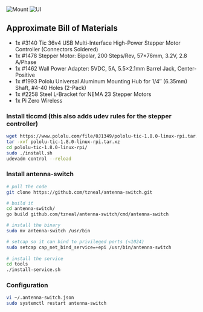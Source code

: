 

![Mount](https://raw.githubusercontent.com/tzneal/antenna-switch/images/mount.jpg)
![UI](https://raw.githubusercontent.com/tzneal/antenna-switch/images/mount.jpg)

## Approximate Bill of Materials
- 1x #3140 Tic 36v4 USB Multi-Interface High-Power Stepper Motor Controller (Connectors Soldered)
- 1x #1478 Stepper Motor: Bipolar, 200 Steps/Rev, 57×76mm, 3.2V, 2.8 A/Phase
- 1x #1462 Wall Power Adapter: 5VDC, 5A, 5.5×2.1mm Barrel Jack, Center-Positive 
- 1x #1993 Pololu Universal Aluminum Mounting Hub for 1/4″ (6.35mm) Shaft, #4-40 Holes (2-Pack)
- 1x #2258 Steel L-Bracket for NEMA 23 Stepper Motors 
- 1x Pi Zero Wireless

### Install ticcmd (this also adds udev rules for the stepper controller)

```bash
wget https://www.pololu.com/file/0J1349/pololu-tic-1.8.0-linux-rpi.tar.xz
tar -xvf pololu-tic-1.8.0-linux-rpi.tar.xz
cd pololu-tic-1.8.0-linux-rpi/
sudo ./install.sh
udevadm control --reload
```

### Install antenna-switch
```bash
# pull the code
git clone https://github.com/tzneal/antenna-switch.git

# build it
cd antenna-switch/
go build github.com/tzneal/antenna-switch/cmd/antenna-switch

# install the binary
sudo mv antenna-switch /usr/bin 

# setcap so it can bind to privileged ports (<1024)
sudo setcap cap_net_bind_service=+epi /usr/bin/antenna-switch
 
# install the service
cd tools
./install-service.sh
```

### Configuration

```bash
vi ~/.antenna-switch.json 
sudo systemctl restart antenna-switch
```
